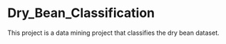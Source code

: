 # Dry_Bean_Classification
This project is a data mining project that classifies the dry bean dataset.
